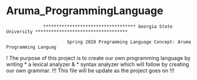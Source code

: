 # Aruma_ProgrammingLanguage
                  *********************************** Georgia State University ***********************************
                  
                           Spring 2020 Programming Language Concept: Aruma Programming Languag
 ! The purpose of this project is to create our own programming language by writing * a lexical analyzer & * syntax analyzer which will follow by creating our own grammar. 
 !!! This file will be update as the project goes on !!!
